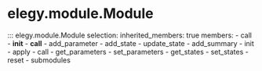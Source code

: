 # elegy.module.Module

::: elegy.module.Module
    selection:
        inherited_members: true
        members:
            - call
            - __init__
            - __call__
            - add_parameter
            - add_state
            - update_state
            - add_summary
            - init
            - apply
            - call
            - get_parameters
            - set_parameters
            - get_states
            - set_states
            - reset
            - submodules